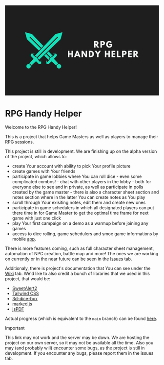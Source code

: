<p align="center">
    <img src="banner-rpg.png" alt="banner-logo">
</p>

# RPG Handy Helper

Welcome to the RPG Handy Helper!

This is a project that helps Game Masters as well as players to manage their RPG sessions.

This project is still in development. We are finishing up on the alpha version of the project, which allows to:
- create Your account with ability to pick Your profile picture
- create games with Your friends
- participate in game lobbies where You can roll dice - even some complicated combos! - chat with other players in the lobby - both for everyone else to see and in private, as well as participate in polls created by the game master - there is also a character sheet section and notes section where in the latter You can create notes as You play
- scroll through Your exisiting notes, edit them and create new ones
- participate in game schedulers in which all designated players can put there time in for Game Master to get the optimal time frame for next game with just one click
- play Your first campaign on a demo as a warmup before joining any games
- access to dice rolling, game schedulers and smoe game informations by mobile [app](https://github.com/Kosiorny/RPG-Handy-Helper_App.git). 

There is more features coming, such as full character sheet management, automation of NPC creation, battle map and more! The ones we are working on currently or in the near future can be seen in the [Issues](https://github.com/xEdziu/RPG-Handy-Helper/issues) tab.

Additionaly, there is project's documentation that You can see under the [Wiki](https://github.com/xEdziu/RPG-Handy-Helper/wiki) tab. We'd like to also credit a bunch of libraries that we used in this project, that would be:
- [SweetAlert2](https://sweetalert2.github.io/)
- [Tailwind CSS](https://tailwindcss.com/)
- [3d-dice-box](https://github.com/3d-dice/dice-box)
- [marked.js](https://marked.js.org/)
- [jsPDF](https://github.com/parallax/jsPDF)

Actual progress (which is equivalent to the `main` branch) can be found [here](https://rpg.adrian-goral.dev).

> [!IMPORTANT]
> This link may not work and the server may be down. We are hosting the project on our own server, so it may not be available all the time. Also you may (and probably will) encounter some bugs, as the project is still in development. If you encounter any bugs, please report them in the issues tab.
